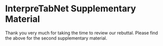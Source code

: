# InterpreTabNet Supplementary Material

Thank you very much for taking the time to review our rebuttal. Please find the above for the second supplementary material.
